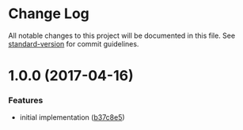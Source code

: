 # Change Log

All notable changes to this project will be documented in this file. See [standard-version](https://github.com/conventional-changelog/standard-version) for commit guidelines.

<a name="1.0.0"></a>
# 1.0.0 (2017-04-16)


### Features

* initial implementation ([b37c8e5](https://github.com/mattlewis92/angular-async-tracker/commit/b37c8e5))
